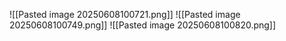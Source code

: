![[Pasted image 20250608100721.png]]
![[Pasted image 20250608100749.png]]
![[Pasted image 20250608100820.png]]